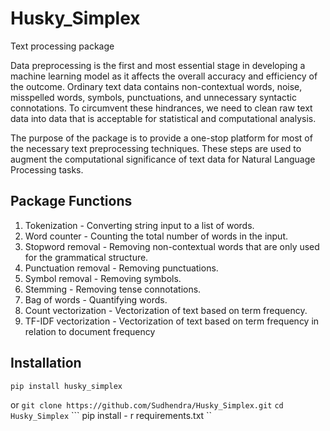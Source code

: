 # Husky_Simplex
Text processing package

Data preprocessing is the first and most essential stage in developing a machine learning
model as it affects the overall accuracy and efficiency of the outcome. Ordinary text data
contains non-contextual words, noise, misspelled words, symbols, punctuations, and
unnecessary syntactic connotations. To circumvent these hindrances, we need to clean
raw text data into data that is acceptable for statistical and computational analysis.

The purpose of the package is to provide a one-stop platform for most of the necessary
text preprocessing techniques. These steps are used to augment the computational
significance of text data for Natural Language Processing tasks.

## Package Functions
1. Tokenization - Converting string input to a list of words.
2. Word counter - Counting the total number of words in the input.
3. Stopword removal - Removing non-contextual words that are only used for the
grammatical structure.
4. Punctuation removal - Removing punctuations.
5. Symbol removal - Removing symbols.
6. Stemming - Removing tense connotations.
7. Bag of words - Quantifying words.
8. Count vectorization - Vectorization of text based on term frequency.
9. TF-IDF vectorization - Vectorization of text based on term frequency in relation to
document frequency

## Installation
``` pip install husky_simplex ```

or 
``` git clone https://github.com/Sudhendra/Husky_Simplex.git ```
``` cd Husky_Simplex ```
``` pip install - r requirements.txt ``
